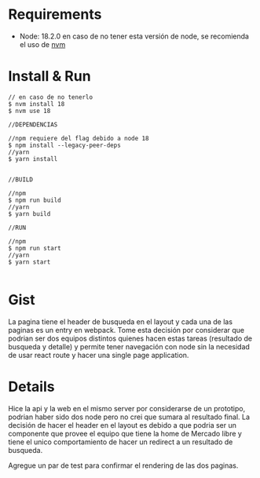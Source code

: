 # Requirements
- Node: 18.2.0 en caso de no tener esta versión de node, se recomienda el uso de [nvm](https://github.com/nvm-sh/nvm)


# Install & Run

```
// en caso de no tenerlo
$ nvm install 18 
$ nvm use 18

//DEPENDENCIAS

//npm requiere del flag debido a node 18
$ npm install --legacy-peer-deps
//yarn
$ yarn install


//BUILD

//npm
$ npm run build
//yarn
$ yarn build

//RUN

//npm
$ npm run start
//yarn
$ yarn start


```
# Gist

La pagina tiene el header de busqueda en el layout y cada una de las paginas es un entry en webpack.
Tome esta decisión por considerar que podrian ser dos equipos distintos quienes hacen estas tareas (resultado de busqueda y detalle) y permite tener navegación con node sin la necesidad de usar react route y hacer una single page application. 

# Details

Hice la api y la web en el mismo server por considerarse de un prototipo, podrian haber sido dos node pero no crei que sumara al resultado final.
La decisión de hacer el header en el layout es debido a que podria ser un componente que provee el equipo que tiene la home de Mercado libre y tiene el unico comportamiento de hacer un redirect a un resultado de busqueda.

Agregue un par de test para confirmar el rendering de las dos paginas.
    
